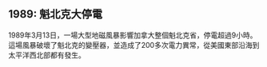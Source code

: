 ## 1989: 魁北克大停電

1989年3月13日，一場大型地磁風暴影響加拿大整個魁北克省，停電超過9小時。這場風暴破壞了魁北克的變壓器，並造成了200多次電力異常，從美國東部沿海到太平洋西北部都有發生。
